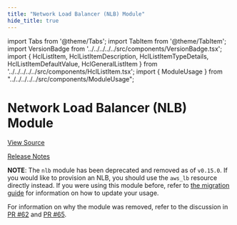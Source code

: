 ```yaml
---
title: "Network Load Balancer (NLB) Module"
hide_title: true
---
```


import Tabs from '@theme/Tabs';
import TabItem from '@theme/TabItem';
import VersionBadge from '../../../../../src/components/VersionBadge.tsx';
import { HclListItem, HclListItemDescription, HclListItemTypeDetails, HclListItemDefaultValue, HclGeneralListItem } from '../../../../../src/components/HclListItem.tsx';
import { ModuleUsage } from "../../../../../src/components/ModuleUsage";

<VersionBadge repoTitle="Load Balancer Modules" version="0.29.15" lastModifiedVersion="0.23.0"/>

# Network Load Balancer (NLB) Module

<a href="https://github.com/gruntwork-io/terraform-aws-load-balancer/tree/v0.29.15/modules/nlb" className="link-button" title="View the source code for this module in GitHub.">View Source</a>

<a href="https://github.com/gruntwork-io/terraform-aws-load-balancer/releases/tag/v0.23.0" className="link-button" title="Release notes for only versions which impacted this module.">Release Notes</a>

**NOTE**: The `nlb` module has been deprecated and removed as of `v0.15.0`. If you would like to provision an NLB, you
should use the `aws_lb` resource directly instead. If you were using this module before, refer to [the migration
guide](https://github.com/gruntwork-io/module-load-balancer/tree/v0.15.0/\_docs/migration_guides/nlb_to\_0.15.0) for information on how to update your usage.

For information on why the module was removed, refer to the discussion in [PR
\#62](https://github.com/gruntwork-io/terraform-aws-load-balancer/pull/62) and [PR
\#65](https://github.com/gruntwork-io/terraform-aws-load-balancer/pull/65).


<!-- ##DOCS-SOURCER-START
{
  "originalSources": [
    "https://github.com/gruntwork-io/terraform-aws-load-balancer/tree/v0.29.15/modules/nlb/readme.md",
    "https://github.com/gruntwork-io/terraform-aws-load-balancer/tree/v0.29.15/modules/nlb/variables.tf",
    "https://github.com/gruntwork-io/terraform-aws-load-balancer/tree/v0.29.15/modules/nlb/outputs.tf"
  ],
  "sourcePlugin": "module-catalog-api",
  "hash": "fa47ad1a5754826cc71d6c626b13e29b"
}
##DOCS-SOURCER-END -->
